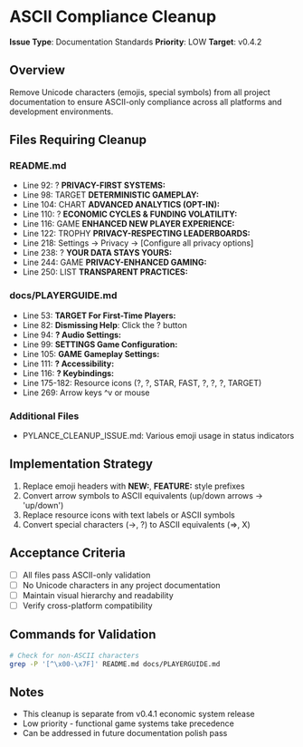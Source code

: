 # ASCII Compliance Cleanup

**Issue Type**: Documentation Standards
**Priority**: LOW
**Target**: v0.4.2

## Overview
Remove Unicode characters (emojis, special symbols) from all project documentation to ensure ASCII-only compliance across all platforms and development environments.

## Files Requiring Cleanup

### README.md
- Line 92: ? **PRIVACY-FIRST SYSTEMS:**
- Line 98: TARGET **DETERMINISTIC GAMEPLAY:**
- Line 104: CHART **ADVANCED ANALYTICS (OPT-IN):**
- Line 110: ? **ECONOMIC CYCLES & FUNDING VOLATILITY:**
- Line 116: GAME **ENHANCED NEW PLAYER EXPERIENCE:**
- Line 122: TROPHY **PRIVACY-RESPECTING LEADERBOARDS:**
- Line 218: Settings -> Privacy -> [Configure all privacy options]
- Line 238: ? **YOUR DATA STAYS YOURS:**
- Line 244: GAME **PRIVACY-ENHANCED GAMING:**
- Line 250: LIST **TRANSPARENT PRACTICES:**

### docs/PLAYERGUIDE.md
- Line 53: **TARGET For First-Time Players:**
- Line 82: **Dismissing Help**: Click the ? button
- Line 94: **? Audio Settings:**
- Line 99: **SETTINGS Game Configuration:**
- Line 105: **GAME Gameplay Settings:**
- Line 111: **? Accessibility:**
- Line 116: **? Keybindings:**
- Line 175-182: Resource icons (?, ?, STAR, FAST, ?, ?, ?, TARGET)
- Line 269: Arrow keys ^v or mouse

### Additional Files
- PYLANCE_CLEANUP_ISSUE.md: Various emoji usage in status indicators

## Implementation Strategy
1. Replace emoji headers with **NEW:**, **FEATURE:** style prefixes
2. Convert arrow symbols to ASCII equivalents (up/down arrows -> 'up/down')
3. Replace resource icons with text labels or ASCII symbols
4. Convert special characters (->, ?) to ASCII equivalents (=>, X)

## Acceptance Criteria
- [ ] All files pass ASCII-only validation
- [ ] No Unicode characters in any project documentation
- [ ] Maintain visual hierarchy and readability
- [ ] Verify cross-platform compatibility

## Commands for Validation
```bash
# Check for non-ASCII characters
grep -P '[^\x00-\x7F]' README.md docs/PLAYERGUIDE.md
```

## Notes
- This cleanup is separate from v0.4.1 economic system release
- Low priority - functional game systems take precedence
- Can be addressed in future documentation polish pass
